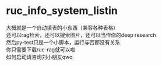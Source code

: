# ruc_info_system_listin
大概就是一个自动填表的小东西（兼容各种表格）  
还可以rag检索，还可以搜索图片，还可以当作你的deep research    
然后py-test只是一个小脚本，运行与否都没有关系    
你只需要下载ruc-rag就可以啦     
如何启动请咨询刘小朋友qwq
